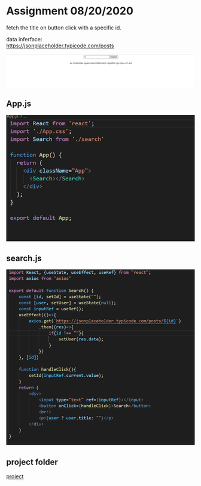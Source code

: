 # Assignment 08/20/2020

fetch the title on button click with a specific id.     

data inferface:        
https://jsonplaceholder.typicode.com/posts       


![page](./1.jpg)

## App.js
![code1](./2.jpg)

## search.js
![code2](./3.jpg)

## project folder
[project](./fetchtitel)

